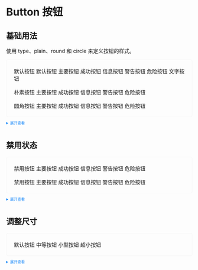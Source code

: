 <style>
    .example{
        border: 1px solid #f5f5f5;
        border-radius: 5px;
        padding:20px
    }
    .el-button {
        margin:10px 5px
    }
    
    details > summary:first-of-type {
        font-size: 10px;
        padding: 8px 0;
        cursor: pointer;
        color: #1989fa;
    }
</style>

# Button 按钮

## 基础用法

使用 type、plain、round 和 circle 来定义按钮的样式。

<div class="example">
    <div>
        <m-button>默认按钮</m-button>
        <el-button>默认按钮</el-button>
        <el-button type="primary">主要按钮</el-button>
        <el-button type="success">成功按钮</el-button>
        <el-button type="info">信息按钮</el-button>
        <el-button type="warning">警告按钮</el-button>
        <el-button type="danger">危险按钮</el-button>
        <el-button type="text">文字按钮</el-button>
        <br>
        <br>
        <el-button plain>朴素按钮</el-button>
        <el-button type="primary" plain>主要按钮</el-button>
        <el-button type="success" plain>成功按钮</el-button>
        <el-button type="info" plain>信息按钮</el-button>
        <el-button type="warning" plain>警告按钮</el-button>
        <el-button type="danger" plain>危险按钮</el-button>
        <br>
        <br>
        <el-button round>圆角按钮</el-button>
        <el-button type="primary" round>主要按钮</el-button>
        <el-button type="success" round>成功按钮</el-button>
        <el-button type="info" round>信息按钮</el-button>
        <el-button type="warning" round>警告按钮</el-button>
        <el-button type="danger" round>危险按钮</el-button>
    </div>
</div>

<details>
<summary>展开查看</summary>

```vue
<template>
  <div>
    <el-button>默认按钮</el-button>
    <el-button type="primary">主要按钮</el-button>
    <el-button type="success">成功按钮</el-button>
    <el-button type="info">信息按钮</el-button>
    <el-button type="warning">警告按钮</el-button>
    <el-button type="danger">危险按钮</el-button>
    <el-button type="text">文字按钮</el-button>
    <br />
    <br />
    <el-button plain>朴素按钮</el-button>
    <el-button type="primary" plain>主要按钮</el-button>
    <el-button type="success" plain>成功按钮</el-button>
    <el-button type="info" plain>信息按钮</el-button>
    <el-button type="warning" plain>警告按钮</el-button>
    <el-button type="danger" plain>危险按钮</el-button>
    <br />
    <br />
    <el-button round>圆角按钮</el-button>
    <el-button type="primary" round>主要按钮</el-button>
    <el-button type="success" round>成功按钮</el-button>
    <el-button type="info" round>信息按钮</el-button>
    <el-button type="warning" round>警告按钮</el-button>
    <el-button type="danger" round>危险按钮</el-button>
  </div>
</template>
<script lang="ts" setup>
import { el-button } from "kitty-ui";
</script>
<style>
.k-el-button {
  margin-right: 10px;
}
</style>
```

</details>

## 禁用状态

<div class="example">
    <div>
        <el-button disabled>禁用按钮</el-button>
        <el-button type="primary" disabled>主要按钮</el-button>
        <el-button type="success" disabled>成功按钮</el-button>
        <el-button type="info" disabled>信息按钮</el-button>
        <el-button type="warning" disabled>警告按钮</el-button>
        <el-button type="danger" disabled>危险按钮</el-button>
        <br>
        <br>
        <el-button disabled>禁用按钮</el-button>
        <el-button type="primary" disabled plain>主要按钮</el-button>
        <el-button type="success" disabled plain>成功按钮</el-button>
        <el-button type="info" disabled plain>信息按钮</el-button>
        <el-button type="warning" disabled plain>警告按钮</el-button>
        <el-button type="danger" disabled plain>危险按钮</el-button>
    </div>
</div>

<details>
<summary>展开查看</summary>

```vue
<template>
  <div>
    <el-button disabled>禁用按钮</el-button>
    <el-button type="primary" disabled>主要按钮</el-button>
    <el-button type="success" disabled>成功按钮</el-button>
    <el-button type="info" disabled>信息按钮</el-button>
    <el-button type="warning" disabled>警告按钮</el-button>
    <el-button type="danger" disabled>危险按钮</el-button>
    <br />
    <br />
    <el-button disabled>禁用按钮</el-button>
    <el-button type="primary" disabled plain>主要按钮</el-button>
    <el-button type="success" disabled plain>成功按钮</el-button>
    <el-button type="info" disabled plain>信息按钮</el-button>
    <el-button type="warning" disabled plain>警告按钮</el-button>
    <el-button type="danger" disabled plain>危险按钮</el-button>
  </div>
</template>
<script lang="ts" setup>
import { el-button } from "kitty-ui";
</script>
<style>
.k-el-button {
  margin-right: 10px;
}
</style>
```

</details>

## 调整尺寸

<div class="example">
    <div>
        <el-button>默认按钮</el-button>
        <el-button size="medium">中等按钮</el-button>
        <el-button size="small">小型按钮</el-button>
        <el-button size="mini">超小按钮</el-button>
    </div>
</div>

<details>
<summary>展开查看</summary>

```vue
<template>
  <div>
    <el-button>默认按钮</el-button>
    <el-button size="medium">中等按钮</el-button>
    <el-button size="small">小型按钮</el-button>
    <el-button size="mini">超小按钮</el-button>
  </div>
</template>
<script lang="ts" setup>
import { el-button } from "kitty-ui";
</script>
<style>
.k-el-button {
  margin-right: 10px;
}
</style>
```

</details>